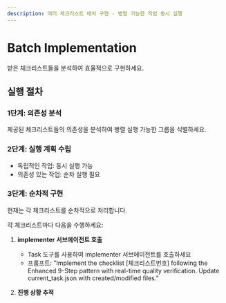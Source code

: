 ```yaml
---
description: 여러 체크리스트 배치 구현 - 병렬 가능한 작업 동시 실행
---
```


# Batch Implementation

받은 체크리스트들을 분석하여 효율적으로 구현하세요.

## 실행 절차

### 1단계: 의존성 분석
제공된 체크리스트들의 의존성을 분석하여 병렬 실행 가능한 그룹을 식별하세요.

### 2단계: 실행 계획 수립
- 독립적인 작업: 동시 실행 가능
- 의존성 있는 작업: 순차 실행 필요

### 3단계: 순차적 구현
현재는 각 체크리스트를 순차적으로 처리합니다.

각 체크리스트마다 다음을 수행하세요:

1. **implementer 서브에이전트 호출**
   - Task 도구를 사용하여 implementer 서브에이전트를 호출하세요
   - 프롬프트: "Implement the checklist [체크리스트번호] following the Enhanced 9-Step pattern with real-time quality verification. Update current_task.json with created/modified files."

2. **진행 상황 추적**
